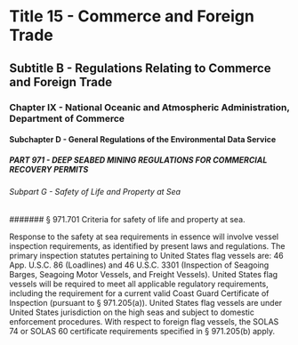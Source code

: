 
# Title 15 - Commerce and Foreign Trade
## Subtitle B - Regulations Relating to Commerce and Foreign Trade
### Chapter IX - National Oceanic and Atmospheric Administration, Department of Commerce
#### Subchapter D - General Regulations of the Environmental Data Service
##### PART 971 - DEEP SEABED MINING REGULATIONS FOR COMMERCIAL RECOVERY PERMITS
###### Subpart G - Safety of Life and Property at Sea
####### § 971.701 Criteria for safety of life and property at sea.

Response to the safety at sea requirements in essence will involve vessel inspection requirements, as identified by present laws and regulations. The primary inspection statutes pertaining to United States flag vessels are: 46 App. U.S.C. 86 (Loadlines) and 46 U.S.C. 3301 (Inspection of Seagoing Barges, Seagoing Motor Vessels, and Freight Vessels). United States flag vessels will be required to meet all applicable regulatory requirements, including the requirement for a current valid Coast Guard Certificate of Inspection (pursuant to § 971.205(a)). United States flag vessels are under United States jurisdiction on the high seas and subject to domestic enforcement procedures. With respect to foreign flag vessels, the SOLAS 74 or SOLAS 60 certificate requirements specified in § 971.205(b) apply.
